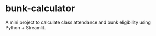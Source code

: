 # bunk-calculator
A mini project to calculate class attendance and bunk eligibility using Python + Streamlit.
